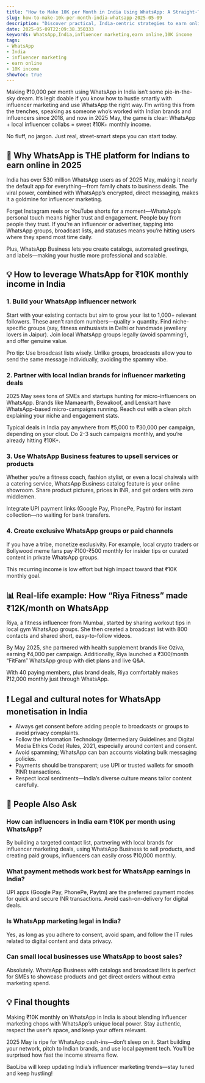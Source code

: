 ```yaml
---
title: "How to Make 10K per Month in India Using WhatsApp: A Straight-Talk Guide for Influencers and Advertisers"
slug: how-to-make-10k-per-month-india-whatsapp-2025-05-09
description: "Discover practical, India-centric strategies to earn online ₹10,000+ every month leveraging WhatsApp and influencer marketing. Real examples, payment tips, and legal cues included."
date: 2025-05-09T22:09:38.350333
keywords: WhatsApp,India,influencer marketing,earn online,10K income
tags:
- WhatsApp
- India
- influencer marketing
- earn online
- 10K income
showToc: true
---
```


Making ₹10,000 per month using WhatsApp in India isn’t some pie-in-the-sky dream. It’s legit doable if you know how to hustle smartly with influencer marketing and use WhatsApp the right way. I’m writing this from the trenches, speaking as someone who’s worked with Indian brands and influencers since 2018, and now in 2025 May, the game is clear: WhatsApp + local influencer collabs = sweet ₹10K+ monthly income.

No fluff, no jargon. Just real, street-smart steps you can start today.

## 📢 Why WhatsApp is THE platform for Indians to earn online in 2025

India has over 530 million WhatsApp users as of 2025 May, making it nearly the default app for everything—from family chats to business deals. The viral power, combined with WhatsApp’s encrypted, direct messaging, makes it a goldmine for influencer marketing.

Forget Instagram reels or YouTube shorts for a moment—WhatsApp’s personal touch means higher trust and engagement. People buy from people they trust. If you’re an influencer or advertiser, tapping into WhatsApp groups, broadcast lists, and statuses means you’re hitting users where they spend most time daily.

Plus, WhatsApp Business lets you create catalogs, automated greetings, and labels—making your hustle more professional and scalable.

## 💡 How to leverage WhatsApp for ₹10K monthly income in India

### 1. Build your WhatsApp influencer network

Start with your existing contacts but aim to grow your list to 1,000+ relevant followers. These aren’t random numbers—quality > quantity. Find niche-specific groups (say, fitness enthusiasts in Delhi or handmade jewellery lovers in Jaipur). Join local WhatsApp groups legally (avoid spamming!), and offer genuine value.

Pro tip: Use broadcast lists wisely. Unlike groups, broadcasts allow you to send the same message individually, avoiding the spammy vibe.

### 2. Partner with local Indian brands for influencer marketing deals

2025 May sees tons of SMEs and startups hunting for micro-influencers on WhatsApp. Brands like Mamaearth, Bewakoof, and Lenskart have WhatsApp-based micro-campaigns running. Reach out with a clean pitch explaining your niche and engagement stats.

Typical deals in India pay anywhere from ₹5,000 to ₹30,000 per campaign, depending on your clout. Do 2-3 such campaigns monthly, and you’re already hitting ₹10K+.

### 3. Use WhatsApp Business features to upsell services or products

Whether you’re a fitness coach, fashion stylist, or even a local chaiwala with a catering service, WhatsApp Business catalog feature is your online showroom. Share product pictures, prices in INR, and get orders with zero middlemen.

Integrate UPI payment links (Google Pay, PhonePe, Paytm) for instant collection—no waiting for bank transfers.

### 4. Create exclusive WhatsApp groups or paid channels

If you have a tribe, monetize exclusivity. For example, local crypto traders or Bollywood meme fans pay ₹100-₹500 monthly for insider tips or curated content in private WhatsApp groups.

This recurring income is low effort but high impact toward that ₹10K monthly goal.

## 📊 Real-life example: How “Riya Fitness” made ₹12K/month on WhatsApp  

Riya, a fitness influencer from Mumbai, started by sharing workout tips in local gym WhatsApp groups. She then created a broadcast list with 800 contacts and shared short, easy-to-follow videos.

By May 2025, she partnered with health supplement brands like Oziva, earning ₹4,000 per campaign. Additionally, Riya launched a ₹300/month “FitFam” WhatsApp group with diet plans and live Q&A.

With 40 paying members, plus brand deals, Riya comfortably makes ₹12,000 monthly just through WhatsApp.

## ❗ Legal and cultural notes for WhatsApp monetisation in India  

- Always get consent before adding people to broadcasts or groups to avoid privacy complaints.  
- Follow the Information Technology (Intermediary Guidelines and Digital Media Ethics Code) Rules, 2021, especially around content and consent.  
- Avoid spamming; WhatsApp can ban accounts violating bulk messaging policies.  
- Payments should be transparent; use UPI or trusted wallets for smooth ₹INR transactions.  
- Respect local sentiments—India’s diverse culture means tailor content carefully.

## 🤔 People Also Ask

### How can influencers in India earn ₹10K per month using WhatsApp?  
By building a targeted contact list, partnering with local brands for influencer marketing deals, using WhatsApp Business to sell products, and creating paid groups, influencers can easily cross ₹10,000 monthly.

### What payment methods work best for WhatsApp earnings in India?  
UPI apps (Google Pay, PhonePe, Paytm) are the preferred payment modes for quick and secure INR transactions. Avoid cash-on-delivery for digital deals.

### Is WhatsApp marketing legal in India?  
Yes, as long as you adhere to consent, avoid spam, and follow the IT rules related to digital content and data privacy.

### Can small local businesses use WhatsApp to boost sales?  
Absolutely. WhatsApp Business with catalogs and broadcast lists is perfect for SMEs to showcase products and get direct orders without extra marketing spend.

## 💡 Final thoughts

Making ₹10K monthly on WhatsApp in India is about blending influencer marketing chops with WhatsApp’s unique local power. Stay authentic, respect the user’s space, and keep your offers relevant.

2025 May is ripe for WhatsApp cash-ins—don’t sleep on it. Start building your network, pitch to Indian brands, and use local payment tech. You’ll be surprised how fast the income streams flow.

BaoLiba will keep updating India’s influencer marketing trends—stay tuned and keep hustling!
